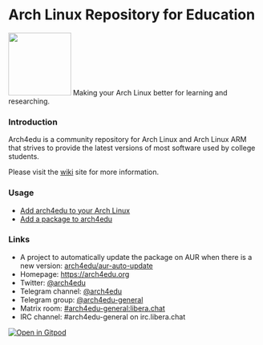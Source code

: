 Arch Linux Repository for Education
========
<img src="https://user-images.githubusercontent.com/5357170/190665575-63de1ab1-6a26-4dc9-a4aa-07a9e11abff2.png" width="125"/>
Making your Arch Linux better for learning and researching.

### Introduction

Arch4edu is a community repository for Arch Linux and Arch Linux ARM that strives to provide the latest versions of most software used by college students.

Please visit the [wiki](../../wiki) site for more information.

### Usage

* [Add arch4edu to your Arch Linux](https://github.com/arch4edu/arch4edu/wiki/Add-arch4edu-to-your-Archlinux)
* [Add a package to arch4edu](https://github.com/arch4edu/arch4edu/wiki/Add-a-package-to-arch4edu)

### Links
* A project to automatically update the package on AUR when there is a new version: [arch4edu/aur-auto-update](https://github.com/arch4edu/aur-auto-update)
* Homepage: https://arch4edu.org
* Twitter: [@arch4edu](https://twitter.com/arch4edu)
* Telegram channel: [@arch4edu](https://t.me/arch4edu)
* Telegram group: [@arch4edu-general](https://t.me/arch4edu_general)
* Matrix room: [#arch4edu-general:libera.chat](https://matrix.to/#/#arch4edu-general:libera.chat)
* IRC channel: #arch4edu-general on irc.libera.chat

 [![Open in Gitpod](https://gitpod.io/button/open-in-gitpod.svg)](https://gitpod.io/#https://github.com/carlosal1015/arch4edu/tree/gitpod)